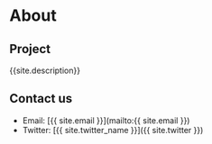 # About

## Project
{{site.description}}

## Contact us

- Email: [{{ site.email }}](mailto:{{ site.email }})
- Twitter: [{{ site.twitter_name }}]({{ site.twitter }})